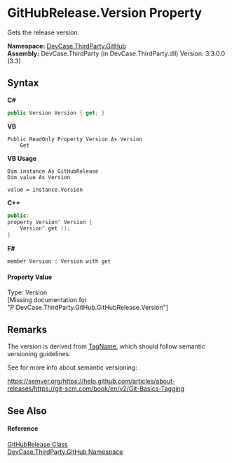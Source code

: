 # GitHubRelease.Version Property 
 

Gets the release version.

**Namespace:**&nbsp;<a href="N_DevCase_ThirdParty_GitHub">DevCase.ThirdParty.GitHub</a><br />**Assembly:**&nbsp;DevCase.ThirdParty (in DevCase.ThirdParty.dll) Version: 3.3.0.0 (3.3)

## Syntax

**C#**<br />
``` C#
public Version Version { get; }
```

**VB**<br />
``` VB
Public ReadOnly Property Version As Version
	Get
```

**VB Usage**<br />
``` VB Usage
Dim instance As GitHubRelease
Dim value As Version

value = instance.Version

```

**C++**<br />
``` C++
public:
property Version^ Version {
	Version^ get ();
}
```

**F#**<br />
``` F#
member Version : Version with get

```


#### Property Value
Type: Version<br />\[Missing <value> documentation for "P:DevCase.ThirdParty.GitHub.GitHubRelease.Version"\]

## Remarks
The version is derived from <a href="P_DevCase_ThirdParty_GitHub_GitHubRelease_TagName">TagName</a>, which should follow semantic versioning guidelines. 

 See for more info about semantic versioning: 

<a href="https://semver.org/" target="_blank">https://semver.org/</a><a href="https://help.github.com/articles/about-releases/" target="_blank">https://help.github.com/articles/about-releases/</a><a href="https://git-scm.com/book/en/v2/Git-Basics-Tagging" target="_blank">https://git-scm.com/book/en/v2/Git-Basics-Tagging</a>

## See Also


#### Reference
<a href="T_DevCase_ThirdParty_GitHub_GitHubRelease">GitHubRelease Class</a><br /><a href="N_DevCase_ThirdParty_GitHub">DevCase.ThirdParty.GitHub Namespace</a><br />